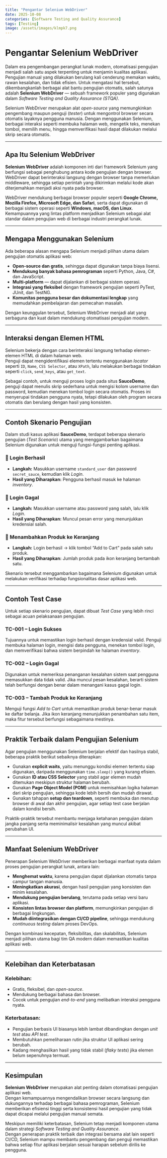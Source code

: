 ```yaml
---
title: "Pengantar Selenium WebDriver"
date: 2025-10-08
categories: [Software Testing and Quality Assurance]
tags: [Testing] 
image: /assets/images/klmpk7.png
---
```


#  Pengantar Selenium WebDriver

Dalam era pengembangan perangkat lunak modern, otomatisasi pengujian menjadi salah satu aspek terpenting untuk menjamin kualitas aplikasi. Pengujian manual yang dilakukan berulang kali cenderung memakan waktu, rawan kesalahan, dan tidak efisien. Untuk mengatasi hal tersebut, dikembangkanlah berbagai alat bantu pengujian otomatis, salah satunya adalah **Selenium WebDriver** — sebuah framework populer yang digunakan dalam *Software Testing and Quality Assurance (STQA)*.

Selenium WebDriver merupakan alat *open-source* yang memungkinkan pengembang maupun penguji (*tester*) untuk mengontrol browser secara otomatis layaknya pengguna manusia. Dengan menggunakan Selenium, berbagai interaksi seperti membuka halaman web, mengetik teks, menekan tombol, memilih menu, hingga memverifikasi hasil dapat dilakukan melalui skrip secara otomatis.

---

##  Apa Itu Selenium WebDriver

**Selenium WebDriver** adalah komponen inti dari framework Selenium yang berfungsi sebagai penghubung antara kode pengujian dengan browser. WebDriver dapat berinteraksi langsung dengan browser tanpa memerlukan middleware, sehingga setiap perintah yang dikirimkan melalui kode akan diterjemahkan menjadi aksi nyata pada browser.

WebDriver mendukung berbagai browser populer seperti **Google Chrome, Mozilla Firefox, Microsoft Edge, dan Safari**, serta dapat digunakan di berbagai sistem operasi seperti **Windows, macOS, dan Linux**. Kemampuannya yang lintas platform menjadikan Selenium sebagai alat standar dalam pengujian web di berbagai industri perangkat lunak.

---

##  Mengapa Menggunakan Selenium

Ada beberapa alasan mengapa Selenium menjadi pilihan utama dalam pengujian otomatis aplikasi web:

- **Open-source dan gratis**, sehingga dapat digunakan tanpa biaya lisensi.  
- **Mendukung banyak bahasa pemrograman** seperti Python, Java, C#, dan JavaScript.  
- **Multi-platform** — dapat dijalankan di berbagai sistem operasi.  
- **Integrasi yang fleksibel** dengan framework pengujian seperti PyTest, JUnit, dan TestNG.  
- **Komunitas pengguna besar dan dokumentasi lengkap** yang memudahkan pembelajaran dan pemecahan masalah.  

Dengan keunggulan tersebut, Selenium WebDriver menjadi alat yang serbaguna dan kuat dalam mendukung otomatisasi pengujian modern.

---

##  Interaksi dengan Elemen HTML

Selenium bekerja dengan cara berinteraksi langsung terhadap elemen-elemen HTML di dalam halaman web.  
Penguji dapat mengidentifikasi elemen tertentu menggunakan *locator* seperti `ID`, `Name`, `CSS Selector`, atau `XPath`, lalu melakukan berbagai tindakan seperti `click`, `send_keys`, atau `get_text`.

Sebagai contoh, untuk menguji proses login pada situs **SauceDemo**, penguji dapat menulis skrip sederhana untuk mengisi kolom username dan password, kemudian menekan tombol login secara otomatis. Proses ini menyerupai tindakan pengguna nyata, tetapi dilakukan oleh program secara otomatis dan berulang dengan hasil yang konsisten.

---

##  Contoh Skenario Pengujian

Dalam studi kasus aplikasi **SauceDemo**, terdapat beberapa skenario pengujian (*Test Scenario*) utama yang menggambarkan bagaimana Selenium digunakan untuk menguji fungsi-fungsi penting aplikasi.

### 🔹 Login Berhasil
- **Langkah:** Masukkan username `standard_user` dan password `secret_sauce`, kemudian klik *Login*.  
- **Hasil yang Diharapkan:** Pengguna berhasil masuk ke halaman *inventory*.

### 🔹 Login Gagal
- **Langkah:** Masukkan username atau password yang salah, lalu klik *Login*.  
- **Hasil yang Diharapkan:** Muncul pesan error yang menunjukkan kredensial salah.

### 🔹 Menambahkan Produk ke Keranjang
- **Langkah:** Login berhasil → klik tombol “Add to Cart” pada salah satu produk.  
- **Hasil yang Diharapkan:** Jumlah produk pada ikon keranjang bertambah satu.

Skenario tersebut menggambarkan bagaimana Selenium digunakan untuk melakukan verifikasi terhadap fungsionalitas dasar aplikasi web.

---

##  Contoh Test Case

Untuk setiap skenario pengujian, dapat dibuat *Test Case* yang lebih rinci sebagai acuan pelaksanaan pengujian.

### **TC-001 – Login Sukses**
Tujuannya untuk memastikan login berhasil dengan kredensial valid. Penguji membuka halaman login, mengisi data pengguna, menekan tombol login, dan memverifikasi bahwa sistem berpindah ke halaman *inventory*.

### **TC-002 – Login Gagal**
Digunakan untuk memeriksa penanganan kesalahan sistem saat pengguna memasukkan data tidak valid. Jika muncul pesan kesalahan, berarti sistem telah berfungsi dengan benar dalam menangani kasus gagal login.

### **TC-003 – Tambah Produk ke Keranjang**
Menguji fungsi *Add to Cart* untuk memastikan produk benar-benar masuk ke daftar belanja. Jika ikon keranjang menunjukkan penambahan satu item, maka fitur tersebut berfungsi sebagaimana mestinya.

---

##  Praktik Terbaik dalam Pengujian Selenium

Agar pengujian menggunakan Selenium berjalan efektif dan hasilnya stabil, beberapa praktik berikut sebaiknya diterapkan:

- Gunakan **explicit waits**, yaitu menunggu kondisi elemen tertentu siap digunakan, daripada menggunakan `time.sleep()` yang kurang efisien.  
- Gunakan **ID atau CSS Selector** yang stabil agar elemen mudah ditemukan meskipun struktur halaman berubah.  
- Gunakan **Page Object Model (POM)** untuk memisahkan logika halaman dari skrip pengujian, sehingga kode lebih bersih dan mudah dirawat.  
- Gunakan tahapan **setup dan teardown**, seperti membuka dan menutup browser di awal dan akhir pengujian, agar setiap test case berjalan dalam kondisi bersih.

Praktik-praktik tersebut membantu menjaga ketahanan pengujian dalam jangka panjang serta meminimalisir kesalahan yang muncul akibat perubahan UI.

---

##  Manfaat Selenium WebDriver

Penerapan Selenium WebDriver memberikan berbagai manfaat nyata dalam proses pengujian perangkat lunak, antara lain:

-  **Menghemat waktu**, karena pengujian dapat dijalankan otomatis tanpa campur tangan manusia.  
-  **Meningkatkan akurasi**, dengan hasil pengujian yang konsisten dan minim kesalahan.  
-  **Mendukung pengujian berulang**, terutama pada setiap versi baru aplikasi.  
-  **Konsisten lintas browser dan platform**, memungkinkan pengujian di berbagai lingkungan.  
-  **Mudah diintegrasikan dengan CI/CD pipeline**, sehingga mendukung *continuous testing* dalam proses DevOps.  

Dengan kombinasi kecepatan, fleksibilitas, dan skalabilitas, Selenium menjadi pilihan utama bagi tim QA modern dalam memastikan kualitas aplikasi web.

---

##  Kelebihan dan Keterbatasan

###  Kelebihan:
- Gratis, fleksibel, dan *open-source*.  
- Mendukung berbagai bahasa dan browser.  
- Cocok untuk pengujian *end-to-end* yang melibatkan interaksi pengguna nyata.  

###  Keterbatasan:
- Pengujian berbasis UI biasanya lebih lambat dibandingkan dengan *unit test* atau *API test*.  
- Membutuhkan pemeliharaan rutin jika struktur UI aplikasi sering berubah.  
- Kadang menghasilkan hasil yang tidak stabil (*flaky tests*) jika elemen belum sepenuhnya termuat.  

---

##  Kesimpulan

**Selenium WebDriver** merupakan alat penting dalam otomatisasi pengujian aplikasi web.  
Dengan kemampuannya mengendalikan browser secara langsung dan dukungannya terhadap berbagai bahasa pemrograman, Selenium memberikan efisiensi tinggi serta konsistensi hasil pengujian yang tidak dapat dicapai melalui pengujian manual semata.

Meskipun memiliki keterbatasan, Selenium tetap menjadi komponen utama dalam strategi *Software Testing and Quality Assurance*.  
Dengan penerapan praktik terbaik dan integrasi bersama alat lain seperti CI/CD, Selenium mampu membantu pengembang dan penguji memastikan bahwa setiap fitur aplikasi berjalan sesuai harapan sebelum dirilis ke pengguna.


